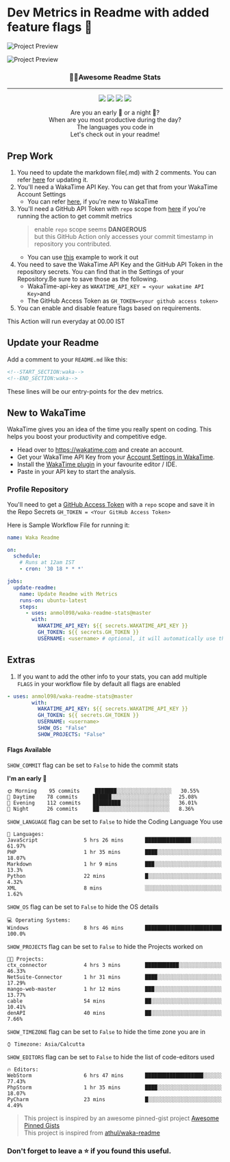 # Dev Metrics in Readme with added feature flags 🎌

![Project Preview](https://user-images.githubusercontent.com/15426564/88030180-8e1c4780-cb58-11ea-8a8b-b3576dd73652.png)

<p align="center">
  
  ![Project Preview](https://user-images.githubusercontent.com/25841814/79395484-5081ae80-7fac-11ea-9e27-ac91472e31dd.png)
  
  <h3 align="center">📌✨Awesome Readme Stats</h3>
</p>

----

<p align="center">
   <img src="https://img.shields.io/badge/language-python-blue?style"/>
   <img src="https://img.shields.io/github/license/anmol098/waka-readme-stats"/>
   <img src="https://img.shields.io/github/stars/anmol098/waka-readme-stats"/>
   <img src="https://img.shields.io/github/forks/anmol098/waka-readme-stats"/>
</p>
<p align="center">
   Are you an early 🐤 or a night 🦉?
   <br/>
   When are you most productive during the day?
   <br/>
   The languages you code in
   <br/>
   Let's check out in your readme!
</p>

## Prep Work

1. You need to update the markdown file(.md) with 2 comments. You can refer [here](#update-your-readme) for updating it.
2. You'll need a WakaTime API Key. You can get that from your WakaTime Account Settings
    - You can refer [here](#new-to-wakatime), if you're new to WakaTime
3. You'll need a GitHub API Token with `repo` scope from [here](https://github.com/settings/tokens) if you're running the action to get commit metrics
   > enable `repo` scope seems **DANGEROUS**<br/>
   > but this GitHub Action only accesses your commit timestamp in repository you contributed.
   - You can use [this](#profile-repository) example to work it out
4. You need to save the WakaTime API Key and the GitHub API Token in the repository secrets. You can find that in the Settings of your Repository.Be sure to save those as the following.
    - WakaTime-api-key as `WAKATIME_API_KEY = <your wakatime API Key>`and
    - The GitHub Access Token as `GH_TOKEN=<your github access token>`
5. You can enable and disable feature flags based on requirements.


This Action will run everyday at 00.00 IST

## Update your Readme

Add a comment to your `README.md` like this:

```md
<!--START_SECTION:waka-->
<!--END_SECTION:waka-->
```

These lines will be our entry-points for the dev metrics.

## New to WakaTime

WakaTime gives you an idea of the time you really spent on coding. This helps you boost your productivity and competitive edge.

- Head over to <https://wakatime.com> and create an account.
- Get your WakaTime API Key from your [Account Settings in WakaTime](https://wakatime.com/settings/account).
- Install the [WakaTime plugin](https://wakatime.com/plugins) in your favourite editor / IDE.
- Paste in your API key to start the analysis.

### Profile Repository

You'll need to get a [GitHub Access Token](https://docs.github.com/en/actions/configuring-and-managing-workflows/authenticating-with-the-github_token) with a `repo` scope and save it in the Repo Secrets `GH_TOKEN = <Your GitHub Access Token>`

Here is Sample Workflow File for running it:

```yml
name: Waka Readme

on:
  schedule:
    # Runs at 12am IST
    - cron: '30 18 * * *'

jobs:
  update-readme:
    name: Update Readme with Metrics
    runs-on: ubuntu-latest
    steps:
      - uses: anmol098/waka-readme-stats@master
        with:
          WAKATIME_API_KEY: ${{ secrets.WAKATIME_API_KEY }}
          GH_TOKEN: ${{ secrets.GH_TOKEN }}
          USERNAME: <username> # optional, it will automatically use the username of the owner of the repository who's executing the workflow.
```
## Extras

1. If you want to add the other info to your stats, you can add multiple `FLAGS` in your workflow file by default all flags are enabled

```yml
- uses: anmol098/waka-readme-stats@master
        with:
          WAKATIME_API_KEY: ${{ secrets.WAKATIME_API_KEY }}
          GH_TOKEN: ${{ secrets.GH_TOKEN }}
          USERNAME: <username>
          SHOW_OS: "False"
          SHOW_PROJECTS: "False"
```

#### Flags Available
`SHOW_COMMIT`       flag can be set to `False` to hide the commit stats

**I'm an early 🐤** 
```text
🌞 Morning    95 commits     ███████░░░░░░░░░░░░░░░░░░   30.55% 
🌆 Daytime    78 commits     ██████░░░░░░░░░░░░░░░░░░░   25.08% 
🌃 Evening    112 commits    █████████░░░░░░░░░░░░░░░░   36.01% 
🌙 Night      26 commits     ██░░░░░░░░░░░░░░░░░░░░░░░   8.36%

```

`SHOW_LANGUAGE`       flag can be set to `False` to hide the Coding Language You use

```text
💬 Languages:
JavaScript               5 hrs 26 mins       ███████████████░░░░░░░░░░   61.97%
PHP                      1 hr 35 mins        ████░░░░░░░░░░░░░░░░░░░░░   18.07%
Markdown                 1 hr 9 mins         ███░░░░░░░░░░░░░░░░░░░░░░   13.3%
Python                   22 mins             █░░░░░░░░░░░░░░░░░░░░░░░░   4.32%
XML                      8 mins              ░░░░░░░░░░░░░░░░░░░░░░░░░   1.62%
```


`SHOW_OS`       flag can be set to `False` to hide the OS details

```text
💻 Operating Systems:
Windows                  8 hrs 46 mins       █████████████████████████   100.0%
```

`SHOW_PROJECTS` flag can be set to `False` to hide the Projects worked on

```text
🐱‍💻 Projects:
ctx_connector            4 hrs 3 mins        ███████████░░░░░░░░░░░░░░   46.33%
NetSuite-Connector       1 hr 31 mins        ████░░░░░░░░░░░░░░░░░░░░░   17.29%
mango-web-master         1 hr 12 mins        ███░░░░░░░░░░░░░░░░░░░░░░   13.77%
cable                    54 mins             ██░░░░░░░░░░░░░░░░░░░░░░░   10.41%
denAPI                   40 mins             ██░░░░░░░░░░░░░░░░░░░░░░░   7.66%
```

`SHOW_TIMEZONE` flag can be set to `False` to hide the time zone you are in

```text
⌚︎ Timezone: Asia/Calcutta
```

`SHOW_EDITORS`  flag can be set to `False` to hide the list of code-editors used

```text
🔥 Editors:
WebStorm                 6 hrs 47 mins       ███████████████████░░░░░░   77.43%
PhpStorm                 1 hr 35 mins        ████░░░░░░░░░░░░░░░░░░░░░   18.07%
PyCharm                  23 mins             █░░░░░░░░░░░░░░░░░░░░░░░░   4.49%
```

> This project is inspired by an awesome pinned-gist project [Awesome Pinned Gists](https://github.com/matchai/awesome-pinned-gists) <br/>
>This project is inspired from [athul/waka-readme](https://github.com/athul/waka-readme)

### Don't forget to leave a ⭐ if you found this useful.
